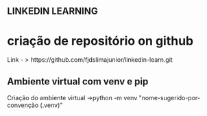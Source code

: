 ## LINKEDIN LEARNING 
<h1>criação de repositório on github </h1>
Link - > https://github.com/fjdslimajunior/linkedin-learn.git

## Ambiente virtual com venv e pip
Criação do ambiente virtual
->python -m venv "nome-sugerido-por-convenção (.venv)"